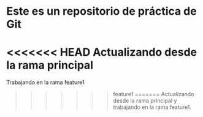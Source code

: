 # Este es un repositorio de práctica de Git
<<<<<<< HEAD
Actualizando desde la rama principal
=======
Trabajando en la rama feature1
>>>>>>> feature1
=======
Actualizando desde la rama principal y trabajando en la rama feature1.

